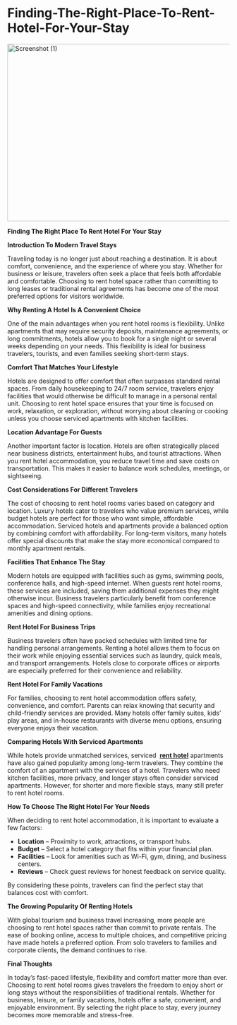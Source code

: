 # Finding-The-Right-Place-To-Rent-Hotel-For-Your-Stay
<img width="605" height="402" alt="Screenshot (1)" src="https://github.com/user-attachments/assets/fef70a5a-fdaa-4087-a486-b0ee43bc58be" />

<p><strong>Finding The Right Place To Rent Hotel For Your Stay</strong></p>
<p><strong>Introduction To Modern Travel Stays</strong></p>
<p>Traveling today is no longer just about reaching a destination. It is about comfort, convenience, and the experience of where you stay. Whether for business or leisure, travelers often seek a place that feels both affordable and comfortable. Choosing to rent hotel space rather than committing to long leases or traditional rental agreements has become one of the most preferred options for visitors worldwide.</p>
<p><strong>Why Renting A Hotel Is A Convenient Choice</strong></p>
<p>One of the main advantages when you rent hotel rooms is flexibility. Unlike apartments that may require security deposits, maintenance agreements, or long commitments, hotels allow you to book for a single night or several weeks depending on your needs. This flexibility is ideal for business travelers, tourists, and even families seeking short-term stays.</p>
<p><strong>Comfort That Matches Your Lifestyle</strong></p>
<p>Hotels are designed to offer comfort that often surpasses standard rental spaces. From daily housekeeping to 24/7 room service, travelers enjoy facilities that would otherwise be difficult to manage in a personal rental unit. Choosing to rent hotel space ensures that your time is focused on work, relaxation, or exploration, without worrying about cleaning or cooking unless you choose serviced apartments with kitchen facilities.</p>
<p><strong>Location Advantage For Guests</strong></p>
<p>Another important factor is location. Hotels are often strategically placed near business districts, entertainment hubs, and tourist attractions. When you rent hotel accommodation, you reduce travel time and save costs on transportation. This makes it easier to balance work schedules, meetings, or sightseeing.</p>
<p><strong>Cost Considerations For Different Travelers</strong></p>
<p>The cost of choosing to rent hotel rooms varies based on category and location. Luxury hotels cater to travelers who value premium services, while budget hotels are perfect for those who want simple, affordable accommodation. Serviced hotels and apartments provide a balanced option by combining comfort with affordability. For long-term visitors, many hotels offer special discounts that make the stay more economical compared to monthly apartment rentals.</p>
<p><strong>Facilities That Enhance The Stay</strong></p>
<p>Modern hotels are equipped with facilities such as gyms, swimming pools, conference halls, and high-speed internet. When guests rent hotel rooms, these services are included, saving them additional expenses they might otherwise incur. Business travelers particularly benefit from conference spaces and high-speed connectivity, while families enjoy recreational amenities and dining options.</p>
<p><strong>Rent Hotel For Business Trips</strong></p>
<p>Business travelers often have packed schedules with limited time for handling personal arrangements. Renting a hotel allows them to focus on their work while enjoying essential services such as laundry, quick meals, and transport arrangements. Hotels close to corporate offices or airports are especially preferred for their convenience and reliability.</p>
<p><strong>Rent Hotel For Family Vacations</strong></p>
<p>For families, choosing to rent hotel accommodation offers safety, convenience, and comfort. Parents can relax knowing that security and child-friendly services are provided. Many hotels offer family suites, kids&rsquo; play areas, and in-house restaurants with diverse menu options, ensuring everyone enjoys their vacation.</p>
<p><strong>Comparing Hotels With Serviced Apartments</strong></p>
<p>While hotels provide unmatched services, serviced &nbsp;<a href="https://www.minihotel.hk/"><strong>rent hotel</strong></a> apartments have also gained popularity among long-term travelers. They combine the comfort of an apartment with the services of a hotel. Travelers who need kitchen facilities, more privacy, and longer stays often consider serviced apartments. However, for shorter and more flexible stays, many still prefer to rent hotel rooms.</p>
<p><strong>How To Choose The Right Hotel For Your Needs</strong></p>
<p>When deciding to rent hotel accommodation, it is important to evaluate a few factors:</p>
<ul>
<li><strong>Location</strong> &ndash; Proximity to work, attractions, or transport hubs.</li>
<li><strong>Budget</strong> &ndash; Select a hotel category that fits within your financial plan.</li>
<li><strong>Facilities</strong> &ndash; Look for amenities such as Wi-Fi, gym, dining, and business centers.</li>
<li><strong>Reviews</strong> &ndash; Check guest reviews for honest feedback on service quality.</li>
</ul>
<p>By considering these points, travelers can find the perfect stay that balances cost with comfort.</p>
<p><strong>The Growing Popularity Of Renting Hotels</strong></p>
<p>With global tourism and business travel increasing, more people are choosing to rent hotel spaces rather than commit to private rentals. The ease of booking online, access to multiple choices, and competitive pricing have made hotels a preferred option. From solo travelers to families and corporate clients, the demand continues to rise.</p>
<p><strong>Final Thoughts</strong></p>
<p>In today&rsquo;s fast-paced lifestyle, flexibility and comfort matter more than ever. Choosing to rent hotel rooms gives travelers the freedom to enjoy short or long stays without the responsibilities of traditional rentals. Whether for business, leisure, or family vacations, hotels offer a safe, convenient, and enjoyable environment. By selecting the right place to stay, every journey becomes more memorable and stress-free.</p>
